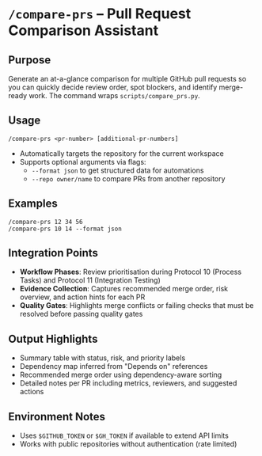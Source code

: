 # `/compare-prs` – Pull Request Comparison Assistant

## Purpose
Generate an at-a-glance comparison for multiple GitHub pull requests so you
can quickly decide review order, spot blockers, and identify merge-ready work.
The command wraps `scripts/compare_prs.py`.

## Usage
```
/compare-prs <pr-number> [additional-pr-numbers]
```

- Automatically targets the repository for the current workspace
- Supports optional arguments via flags:
  - `--format json` to get structured data for automations
  - `--repo owner/name` to compare PRs from another repository

## Examples
```
/compare-prs 12 34 56
/compare-prs 10 14 --format json
```

## Integration Points
- **Workflow Phases**: Review prioritisation during Protocol 10 (Process Tasks)
  and Protocol 11 (Integration Testing)
- **Evidence Collection**: Captures recommended merge order, risk overview, and
  action hints for each PR
- **Quality Gates**: Highlights merge conflicts or failing checks that must be
  resolved before passing quality gates

## Output Highlights
- Summary table with status, risk, and priority labels
- Dependency map inferred from "Depends on" references
- Recommended merge order using dependency-aware sorting
- Detailed notes per PR including metrics, reviewers, and suggested actions

## Environment Notes
- Uses `$GITHUB_TOKEN` or `$GH_TOKEN` if available to extend API limits
- Works with public repositories without authentication (rate limited)
